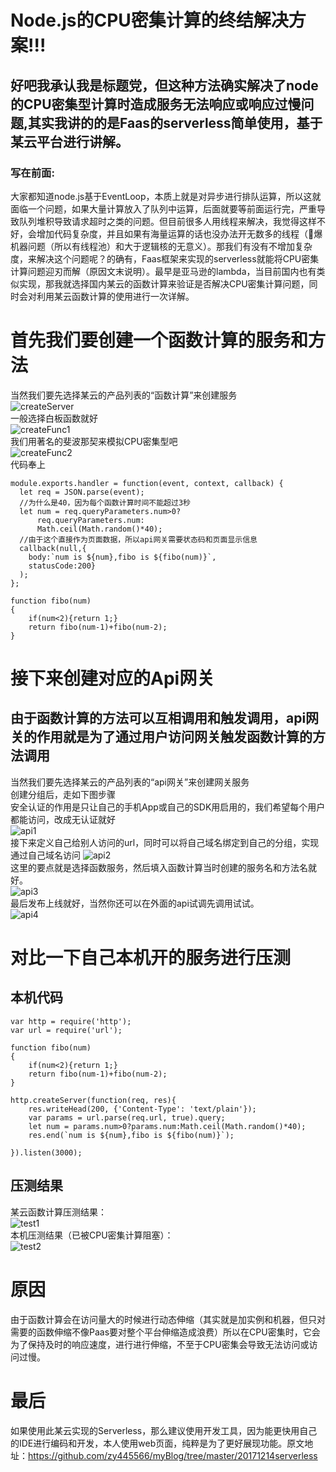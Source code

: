 # Node.js的CPU密集计算的终结解决方案!!!
## 好吧我承认我是标题党，但这种方法确实解决了node的CPU密集型计算时造成服务无法响应或响应过慢问题,其实我讲的的是Faas的serverless简单使用，基于某云平台进行讲解。
### 写在前面:
大家都知道node.js基于EventLoop，本质上就是对异步进行排队运算，所以这就面临一个问题，如果大量计算放入了队列中运算，后面就要等前面运行完，严重导致队列堆积导致请求超时之类的问题。但目前很多人用线程来解决，我觉得这样不好，会增加代码复杂度，并且如果有海量运算的话也没办法开无数多的线程（爆机器问题（所以有线程池）和大于逻辑核的无意义）。那我们有没有不增加复杂度，来解决这个问题呢？的确有，Faas框架来实现的serverless就能将CPU密集计算问题迎刃而解（原因文末说明）。最早是亚马逊的lambda，当目前国内也有类似实现，那我就选择国内某云的函数计算来验证是否解决CPU密集计算问题，同时会对利用某云函数计算的使用进行一次详解。

# 首先我们要创建一个函数计算的服务和方法
当然我们要先选择某云的产品列表的“函数计算”来创建服务<br />
![createServer](https://raw.githubusercontent.com/zy445566/myBlog/master/20171214serverless/pic/createServer.png)<br />
一般选择白板函数就好<br />
![createFunc1](https://raw.githubusercontent.com/zy445566/myBlog/master/20171214serverless/pic/createFunc1.png) <br />
我们用著名的斐波那契来模拟CPU密集型吧<br />
![createFunc2](https://raw.githubusercontent.com/zy445566/myBlog/master/20171214serverless/pic/createFunc2.png) <br />
代码奉上<br />
```node
module.exports.handler = function(event, context, callback) { 
  let req = JSON.parse(event);
  //为什么是40，因为每个函数计算时间不能超过3秒
  let num = req.queryParameters.num>0?
      req.queryParameters.num:
  	  Math.ceil(Math.random()*40);
  //由于这个直接作为页面数据，所以api网关需要状态码和页面显示信息
  callback(null,{
    body:`num is ${num},fibo is ${fibo(num)}`,
    statusCode:200}
  ); 
};

function fibo(num)
{
	if(num<2){return 1;} 
  	return fibo(num-1)+fibo(num-2);
}
```

# 接下来创建对应的Api网关
## 由于函数计算的方法可以互相调用和触发调用，api网关的作用就是为了通过用户访问网关触发函数计算的方法调用
当然我们要先选择某云的产品列表的“api网关”来创建网关服务<br />
创建分组后，走如下图步骤 <br />
安全认证的作用是只让自己的手机App或自己的SDK用启用的，我们希望每个用户都能访问，改成无认证就好<br />
![api1](https://raw.githubusercontent.com/zy445566/myBlog/master/20171214serverless/pic/api1.png) <br />
接下来定义自己给别人访问的url，同时可以将自己域名绑定到自己的分组，实现通过自己域名访问
![api2](https://raw.githubusercontent.com/zy445566/myBlog/master/20171214serverless/pic/api2.png) <br />
这里的要点就是选择函数服务，然后填入函数计算当时创建的服务名和方法名就好。<br />
![api3](https://raw.githubusercontent.com/zy445566/myBlog/master/20171214serverless/pic/api3.png) <br />
最后发布上线就好，当然你还可以在外面的api试调先调用试试。<br />
![api4](https://raw.githubusercontent.com/zy445566/myBlog/master/20171214serverless/pic/api4.png) <br />

# 对比一下自己本机开的服务进行压测
## 本机代码
```node
var http = require('http');
var url = require('url');

function fibo(num)
{
	if(num<2){return 1;} 
  	return fibo(num-1)+fibo(num-2);
}

http.createServer(function(req, res){
    res.writeHead(200, {'Content-Type': 'text/plain'});
    var params = url.parse(req.url, true).query;
    let num = params.num>0?params.num:Math.ceil(Math.random()*40);
    res.end(`num is ${num},fibo is ${fibo(num)}`);
 
}).listen(3000);
```
## 压测结果
某云函数计算压测结果：<br />
![test1](https://raw.githubusercontent.com/zy445566/myBlog/master/20171214serverless/pic/test1.png) <br />
本机压测结果（已被CPU密集计算阻塞）：<br />
![test2](https://raw.githubusercontent.com/zy445566/myBlog/master/20171214serverless/pic/test2.png) <br />

# 原因
由于函数计算会在访问量大的时候进行动态伸缩（其实就是加实例和机器，但只对需要的函数伸缩不像Paas要对整个平台伸缩造成浪费）所以在CPU密集时，它会为了保持及时的响应速度，进行进行伸缩，不至于CPU密集会导致无法访问或访问过慢。

# 最后
如果使用此某云实现的Serverless，那么建议使用开发工具，因为能更快用自己的IDE进行编码和开发，本人使用web页面，纯粹是为了更好展现功能。原文地址：https://github.com/zy445566/myBlog/tree/master/20171214serverless






